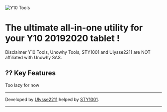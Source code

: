 ![Y10 Tools](httpsfiles.ulysse.glfilesY10logo.png)

# The ultimate all-in-one utility for your Y10 20192020 tablet !

Disclaimer Y10 Tools, Unowhy Tools, STY1001 and Ulysse2211 are NOT affiliated with Unowhy SAS.

## ?? Key Features

Too lazy for now

---

Developed by [Ulysse2211](httpsgithub.comUlysse2211) helped by [STY1001](httpsgithub.comSTY1001).

---